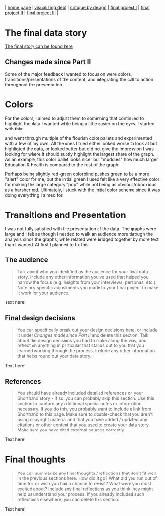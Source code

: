 | [home page](https://tcanchii.github.io/Telling-Stories-Repository/) | [visualizing debt](visualizing-government-debt) | [critique by design](critique-by-design) | [final project I](final-project-part-one) | [final project II](final-project-part-two) | [final project III](final-project-part-three) |

# The final data story
[The final story can be found here](https://carnegiemellon.shorthandstories.com/does-your-university-degree-pigeonhole-you/index.html)

## Changes made since Part II
Some of the major feedback I wanted to focus on were colors, transitions/presentations of the content, and integrating the call to action throughout the presentation. 

# Colors
For the colors, I aimed to adjust them to something that continued to highlight the data I wanted while being a little easier on the eyes. I started with this:
<div class="flourish-embed flourish-chart" data-src="visualisation/15299778"><script src="https://public.flourish.studio/resources/embed.js"></script></div>
 
and went through multiple of the flourish color pallets and experimented with a few of my own. All the ones I tried either looked worse to look at but highligted the data, or looked better but did not give the impression I was looking for where it should subtly highlight the largest share of the graph. As an example, this color pallet looks nicer but "muddies" how much larger Education & Health is compared to the rest of the graph:
<div class="flourish-embed flourish-chart" data-src="visualisation/15337053"><script src="https://public.flourish.studio/resources/embed.js"></script></div>

Perhaps being slightly red-green colorblind pushes green to be a more "alert" color for me, but the initial green I used felt like a very effective color for making the large category "pop" while not being as obvious/obnoxious as a harsher red. Ultimately, I stuck with the initial color scheme since it was doing everything I aimed for.

# Transitions and Presentation
I was not fully satisfied with the presentation of the data. The graphs were large and I felt as though I needed to walk an audience more through the analysis since the graphs, while related were bridged together by more text than I wanted. At first I planned to fix this 

## The audience
> Talk about who you identified as the audience for your final data story.  Include any other information you've used that helped you narrow the focus (e.g. insights from your interviews, personas, etc.).  Note any specific adjustments you made to your final project to make it work for your audience.

Text here!

## Final design decisions
> You can specifically break out your design decisions here, or include it under *Changes made since Part II* and delete this section. Talk about the design decisions you had to make along the way, and reflect on anything in particular that stands out to you that you learned working through the process.  Include any other information that helps round out your data story. 

Text here!

## References
> You should have already included detailed references on your Shorthand story - if so, you can probably skip this section.  Use this section to capture any additional special notes or information necessary.  If you do this, you probably want to include a link from Shorthand to this page. Make sure to double-check that you aren't using copyright material and that you have added / updated any citations or other content that you used to create your data story.  Make sure you have cited external sources correctly. 

Text here!

# Final thoughts
> You can summarize any final thoughts / reflections that don't fit well in the previous sections here.  How did it go?  What did you run out of time for, or wish you had a chance to revisit?  What were you most excited about?  Include any final reflections as you think they might help us understand your process.  If you already included such reflections elsewhere, you can delete this section. 

Text here!
